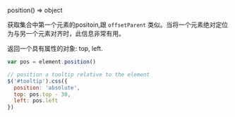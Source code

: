 position()  ⇒ object

获取集合中第一个元素的positoin,跟 `offsetParent` 类似。当将一个元素绝对定位为与另一个元素对齐时，此信息非常有用。

返回一个具有属性的对象: top, left.
```js
var pos = element.position()

// position a tooltip relative to the element
$('#tooltip').css({
  position: 'absolute',
  top: pos.top - 30,
  left: pos.left
})
```